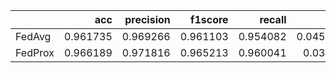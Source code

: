 |         |      acc |   precision |   f1score |   recall |       MAR |
|:--------|---------:|------------:|----------:|---------:|----------:|
| FedAvg  | 0.961735 |    0.969266 |  0.961103 | 0.954082 | 0.0459184 |
| FedProx | 0.966189 |    0.971816 |  0.965213 | 0.960041 | 0.039959  |